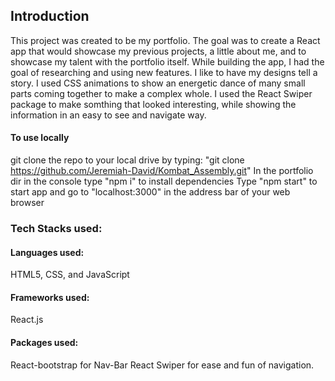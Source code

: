 ## Introduction

This project was created to be my portfolio. The goal was to create a React app that would showcase my previous projects, a little about me, and to showcase my talent with the portfolio itself. While building the app, I had the goal of researching and using new features. I like to have my designs tell a story. I used CSS animations to show an energetic dance of many small parts coming together to make a complex whole. I used the React Swiper package to make somthing that looked interesting, while showing the information in an easy to see and navigate way.  


#### To use locally

git clone the repo to your local drive by typing:
"git clone https://github.com/Jeremiah-David/Kombat_Assembly.git"
In the portfolio dir in the console type "npm i" to install dependencies
Type "npm start" to start app and go to "localhost:3000" in the address bar of your web browser

### Tech Stacks used:

#### Languages used:
HTML5, CSS, and JavaScript

#### Frameworks used:
React.js

#### Packages used:
React-bootstrap for Nav-Bar
React Swiper for ease and fun of navigation. 

